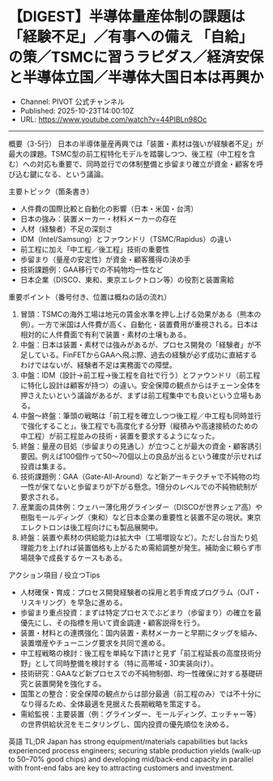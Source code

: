 # 【DIGEST】半導体量産体制の課題は「経験不足」／有事への備え 「自給」の策／TSMCに習うラピダス／経済安保と半導体立国／半導体大国日本は再興か

- Channel: PIVOT 公式チャンネル
- Published: 2025-10-23T14:00:10Z
- URL: https://www.youtube.com/watch?v=44PIBLn98Oc

---

概要（3-5行）
日本の半導体量産再興では「装置・素材は強いが経験者不足」が最大の課題。TSMC型の前工程特化モデルを踏襲しつつ、後工程（中工程を含む）への対応も重要で、同時並行での体制整備と歩留まり確立が資金・顧客を呼び込む鍵になる、という議論。

主要トピック（箇条書き）
- 人件費の国際比較と自動化の影響（日本・米国・台湾）
- 日本の強み：装置メーカー・材料メーカーの存在
- 人材（経験者）不足の深刻さ
- IDM（Intel/Samsung）とファウンドリ（TSMC/Rapidus）の違い
- 前工程に加え「中工程／後工程」技術の重要性
- 歩留まり（量産の安定性）が資金・顧客獲得の決め手
- 技術課題例：GAA移行での不純物均一性など
- 日本企業（DISCO、東和、東京エレクトロン等）の役割と装置需給

重要ポイント（番号付き、位置は概ねの話の流れ）
1. 冒頭：TSMCの海外工場は地元の賃金水準を押し上げる効果がある（熊本の例）。一方で米国は人件費が高く、自動化・装置費用が重視される。日本は相対的に人件費面で有利で装置・素材の土壌もある。  
2. 中盤：日本は装置・素材では強みがあるが、プロセス開発の「経験者」が不足している。FinFETからGAAへ飛ぶ際、過去の経験が必ず成功に直結するわけではないが、経験者不足は実務面での障壁。  
3. 中盤：IDM（設計→前工程→後工程を自社で行う）とファウンドリ（前工程に特化し設計は顧客が持つ）の違い。安全保障の観点からはチェーン全体を押さえたいという議論があるが、まずは前工程集中でも良いという立場もある。  
4. 中盤〜終盤：筆頭の戦略は「前工程を確立しつつ後工程／中工程も同時並行で強化すること」。後工程でも高度化する分野（縦積みや高速接続のための中工程）が前工程並みの技術・装置を要求するようになった。  
5. 終盤：量産の目処（歩留まりの見通し）が立つことが最大の資金・顧客誘引要因。例えば100個作って50〜70個以上の良品が出るという確度が示せれば投資は集まる。  
6. 技術課題例：GAA（Gate-All-Around）など新アーキテクチャで不純物の均一性が保てないと歩留まりが下がる懸念。1億分のレベルでの不純物統制が要求される。  
7. 産業面の具体例：ウェハー薄化用グラインダー（DISCOが世界シェア高）や樹脂モールディング（東和）など日本企業の重要性と装置不足の現状。東京エレクトロンは後工程向けにも製品展開中。  
8. 終盤：装置や素材の供給能力は拡大中（工場増設など）。ただし台当たり処理能力を上げれば装置価格も上がるため需給調整が発生。補助金に頼らず市場競争で成長するケースもある。

アクション項目 / 役立つTips
- 人材確保・育成：プロセス開発経験者の採用と若手育成プログラム（OJT・リスキリング）を早急に進める。  
- 歩留まり重点投資：まずは特定プロセスでぶどまり（歩留まり）の確立を最優先にし、その指標を用いて資金調達・顧客説得を行う。  
- 装置・材料との連携強化：国内装置・素材メーカーと早期にタッグを組み、装置増産やチューニング要求を共同で進める。  
- 中工程戦略の検討：後工程を単純な下請けと見ず「前工程延長の高度技術分野」として同時整備を検討する（特に高帯域・3D実装向け）。  
- 技術研究：GAAなど新プロセスでの不純物制御、均一性確保に対する基礎研究と装置開発を強化する。  
- 国策との整合：安全保障の観点からは部分最適（前工程のみ）では不十分になり得るため、全体最適を見据えた長期戦略を策定する。  
- 需給監視：主要装置（例：グラインダー、モールディング、エッチャー等）の世界供給状況をモニタリングし、国内投資の優先順位を決める。

英語 TL;DR
Japan has strong equipment/materials capabilities but lacks experienced process engineers; securing stable production yields (walk-up to 50–70% good chips) and developing mid/back-end capacity in parallel with front-end fabs are key to attracting customers and investment.

